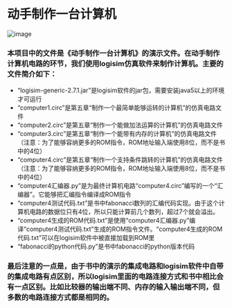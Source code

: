 # 动手制作一台计算机

![image](https://github.com/bitetata/make_a_computer/blob/master/gif/computer1.gif)

### 本项目中的文件是《动手制作一台计算机》的演示文件。在动手制作计算机电路的环节，我们使用logisim仿真软件来制作计算机。主要的文件简介如下：
* “logisim-generic-2.7.1.jar”是logisim软件的jar包，需要安装java5以上的环境才可运行
* “computer1.circ”是第五章“制作一个最简单能够运转的计算机”的仿真电路文件
* “computer2.circ”是第五章“制作一个能做加法运算的计算机”的仿真电路文件
* “computer3.circ”是第五章“制作一个能带有内存的计算机”的仿真电路文件（注意：为了能够容纳更多的ROM指令，ROM地址输入端使用8位，而不是书中的4位）
* “computer4.circ”是第五章“制作一个支持条件跳转的计算机”的仿真电路文件（注意：为了能够容纳更多的ROM指令，ROM地址输入端使用8位，而不是书中的4位）
* “computer4汇编器.py”是为最终计算机电路“computer4.circ”编写的一个“汇编器”。它能够把汇编指令编译成ROM指令
* “computer4测试代码.txt”是书中fabonacci数列的汇编代码实现。由于这个计算机电路的数据位只有4位，所以只能计算前几个数列，超过7个就会溢出。
* “computer4生成的ROM代码.txt”是使用“computer4汇编器.py”编译“computer4测试代码.txt”生成的ROM指令文件。“computer4生成的ROM代码.txt”可以在logisim软件中被直接加载到ROM里
* “fabonacci的python代码.py”是书中fabonacci的python版本代码

### 最后注意的一点是，由于书中的演示的集成电路和logisim软件中自带的集成电路有点区别，所以logisim里面的电路连接方式和书中相比会有一点区别。比如比较器的输出端不同、内存的输入输出端不同，但多数的电路连接方式都是相同的。